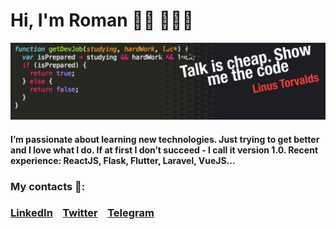 # Hi, I'm Roman ✌🏾 🤦🏾‍♂️

![image](https://github.com/Yomudogly/Yomudogly/blob/master/hello.jpeg)

#### I’m passionate about learning new technologies. Just trying to get better and I love what I do. If at first I don’t succeed - I call it version 1.0. Recent experience: ReactJS, Flask, Flutter, Laravel, VueJS...

### My contacts 📌:

### [LinkedIn](https://www.linkedin.com/in/khalnepes/)&nbsp;&nbsp;&nbsp;&nbsp;[Twitter](https://twitter.com/Yomudogly)&nbsp;&nbsp;&nbsp;&nbsp;[Telegram](https://telegram.me/khalnepes)
